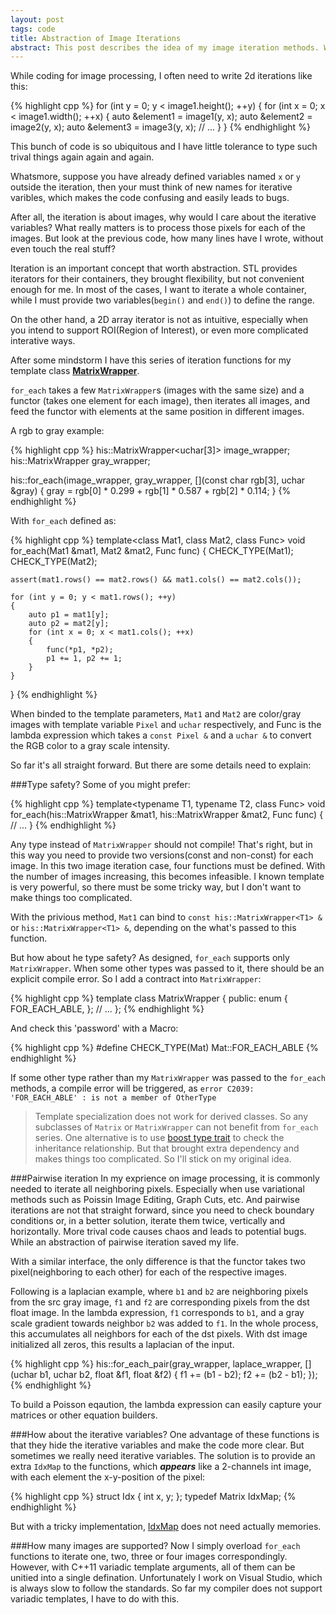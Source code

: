 ```yaml
---
layout: post
tags: code
title: Abstraction of Image Iterations
abstract: This post describes the idea of my image iteration methods. Which relief a lot of work when doing image processing. The code was hosted <a href="https://github.com/while2/his">here</a>.
---
```

While coding for image processing, I often need to write 2d iterations like this:

{% highlight cpp %}
for (int y = 0; y < image1.height(); ++y)
{
	for (int x = 0; x < image1.width(); ++x)
	{
		auto &element1 = image1(y, x);
		auto &element2 = image2(y, x);
		auto &element3 = image3(y, x);
		// ...
	}
}
{% endhighlight %}

This bunch of code is so ubiquitous and I have little tolerance to type such trival things again again and again.

Whatsmore, suppose you have already defined variables named `x` or `y` outside the iteration, then your must think of new names for iterative varibles, which makes the code confusing and easily leads to bugs. 

After all, the iteration is about images, why would I care about the iterative variables? What really matters is to process those pixels for each of the images. But look at the previous code, how many lines have I wrote, without even touch the real stuff?   

Iteration is an important concept that worth abstraction. STL provides iterators for their containers, they brought flexibility, but not convenient enough for me. In most of the cases, I want to iterate a whole container, while I must provide two variables(```begin()``` and ```end()```) 
to define the range. 

On the other hand, a 2D array iterator is not as intuitive, especially when you intend to support ROI(Region of Interest), or even more complicated interative ways.

After some mindstorm I have this series of iteration functions for my template class [__MatrixWrapper__](https://github.com/while2/his/blob/master/ImageProcessing/MatrixWrapper.hpp). 

`for_each` takes a few `MatrixWrapper`s (images with the same size) and a functor (takes one element for each image), then iterates all images, and feed the functor with elements at the same position in different images.

A rgb to gray example:

{% highlight cpp %}
his::MatrixWrapper<uchar[3]> image_wrapper;
his::MatrixWrapper<uchar> gray_wrapper;

his::for_each(image_wrapper, gray_wrapper, [](const char rgb[3], uchar &gray) {
	gray = rgb[0] * 0.299 
		 + rgb[1] * 0.587
		 + rgb[2] * 0.114;
}
{% endhighlight %}


With `for_each` defined as:

{% highlight cpp %}
template<class Mat1, class Mat2, class Func>
void for_each(Mat1 &mat1, Mat2 &mat2, Func func)
{
	CHECK_TYPE(Mat1);
	CHECK_TYPE(Mat2);

	assert(mat1.rows() == mat2.rows() && mat1.cols() == mat2.cols());
	
	for (int y = 0; y < mat1.rows(); ++y)
	{
		auto p1 = mat1[y];
		auto p2 = mat2[y];
		for (int x = 0; x < mat1.cols(); ++x)
		{
			func(*p1, *p2);
			p1 += 1, p2 += 1;
		}
	}
}
{% endhighlight %}

When binded to the template parameters, `Mat1` and `Mat2` are color/gray images with template variable `Pixel` and `uchar` respectively, and Func is the lambda expression which takes a `const Pixel &` and a `uchar &` to convert the RGB color to a gray scale intensity.

So far it's all straight forward. But there are some details need to explain:

###Type safety?
Some of you might prefer:

{% highlight cpp %}
template<typename T1, typename T2, class Func>
void for_each(his::MatrixWrapper<T1> &mat1, his::MatrixWrapper<T2> &mat2, Func func)
{
	// ...
}
{% endhighlight %}

Any type instead of `MatrixWrapper` should not compile! That's right, but in this way you need to provide two versions(const and non-const) for each image. In this two image iteration case, four functions must be defined. With the number of images increasing, this becomes infeasible. I known template is very powerful, so there must be some tricky way, but I don't want to make things too complicated.

With the privious method, `Mat1` can bind to `const his::MatrixWrapper<T1> &` or `his::MatrixWrapper<T1> &`, depending on the what's passed to this function. 

But how about he type safety? As designed, `for_each` supports only `MatrixWrapper`. When some other types was passed to it, there should be an explicit compile error. So I add a contract into `MatrixWrapper`:

{% highlight cpp %}
template<typename T>
class MatrixWrapper<T>
{
public:
	enum { FOR_EACH_ABLE, };
	// ...
};
{% endhighlight %}

And check this 'password' with a Macro:

{% highlight cpp %}
#define CHECK_TYPE(Mat) Mat::FOR_EACH_ABLE
{% endhighlight %}

If some other type rather than my ```MatrixWrapper``` was passed to the `for_each` methods, a compile error will be triggered, as 
`error C2039: 'FOR_EACH_ABLE' : is not a member of OtherType`

>Template specialization does not work for derived classes. So any subclasses of `Matrix` or `MatrixWrapper` can not benefit from `for_each` series. One alternative is to use [boost type trait](http://www.boost.org/doc/libs/1_55_0/libs/type_traits/doc/html/boost_typetraits/reference/is_base_of.html) to check the inheritance relationship. But that brought extra dependency and makes things too complicated. So I'll stick on my original idea.
 
###Pairwise iteration
In my exprience on image processing, it is commonly needed to iterate all neighboring pixels. Especially when use variational methods such as Poissin Image Editing, Graph Cuts, etc. And pairwise iterations are not that straight forward, since you need to check boundary conditions or, in a better solution, iterate them twice, vertically and horizontally. More trival code causes chaos and leads to potential bugs. While an abstraction of pairwise iteration saved my life.

With a similar interface, the only difference is that the functor takes two pixel(neighboring to each other) for each of the respective images.

Following is a laplacian example, where `b1` and `b2` are neighboring pixels from the src gray image, `f1` and `f2` are corresponding pixels from the dst float image. In the lambda expression, `f1` corresponds to `b1`, and a gray scale gradient towards neighbor `b2` was added to `f1`. In the whole process, this accumulates all neighbors for each of the dst pixels. With dst image initialized all zeros, this results a laplacian of the input.

{% highlight cpp %}
his::for_each_pair(gray_wrapper, laplace_wrapper,
	[](uchar b1, uchar b2, float &f1, float &f2) {
	f1 += (b1 - b2);
	f2 += (b2 - b1);
});
{% endhighlight %}

To build a Poisson eqaution, the lambda expression can easily capture your matrices or other equation builders.

###How about the iterative variables?
One advantage of these functions is that they hide the iterative variables and make the code more clear. But sometimes we really need iterative variables. The solution is to provide an extra ```IdxMap``` to the functions, which __*appears*__ like a 2-channels int image, with each element the x-y-position of the pixel:

{% highlight cpp %}
struct Idx { int x, y; };
typedef Matrix<Idx> IdxMap;
{% endhighlight %}

But with a tricky implementation, [IdxMap](https://github.com/while2/his/blob/master/ImageProcessing/IdxMap.hpp) does not need actually memories.

###How many images are supported?
Now I simply overload `for_each` functions to iterate one, two, three or four images correspondingly. However, with C++11 variadic template arguments, all of them can be unitied into a single defination. Unfortunately I work on Visual Studio, which is always slow to follow the standards. So far my compiler does not support variadic templates, I have to do with this.